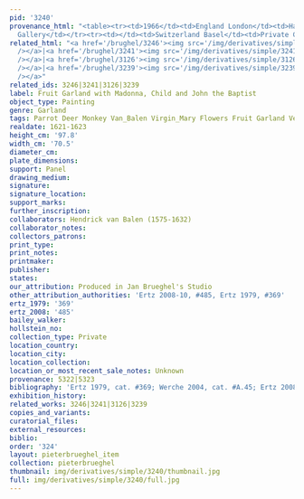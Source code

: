 ```yaml
---
pid: '3240'
provenance_html: "<table><tr><td>1966</td><td>England London</td><td>Hallsborough
  Gallery</td></tr><tr><td></td><td>Switzerland Basel</td><td>Private Collection</td></tr></table>"
related_html: "<a href='/brughel/3246'><img src='/img/derivatives/simple/3246/thumbnail.jpg'
  /></a>|<a href='/brughel/3241'><img src='/img/derivatives/simple/3241/thumbnail.jpg'
  /></a>|<a href='/brughel/3126'><img src='/img/derivatives/simple/3126/thumbnail.jpg'
  /></a>|<a href='/brughel/3239'><img src='/img/derivatives/simple/3239/thumbnail.jpg'
  /></a>"
related_ids: 3246|3241|3126|3239
label: Fruit Garland with Madonna, Child and John the Baptist
object_type: Painting
genre: Garland
tags: Parrot Deer Monkey Van_Balen Virgin_Mary Flowers Fruit Garland Vegetables
realdate: 1621-1623
height_cm: '97.8'
width_cm: '70.5'
diameter_cm: 
plate_dimensions: 
support: Panel
drawing_medium: 
signature: 
signature_location: 
support_marks: 
further_inscription: 
collaborators: Hendrick van Balen (1575-1632)
collaborator_notes: 
collectors_patrons: 
print_type: 
print_notes: 
printmaker: 
publisher: 
states: 
our_attribution: Produced in Jan Brueghel's Studio
other_attribution_authorities: 'Ertz 2008-10, #485, Ertz 1979, #369'
ertz_1979: '369'
ertz_2008: '485'
bailey_walker: 
hollstein_no: 
collection_type: Private
location_country: 
location_city: 
location_collection: 
location_or_most_recent_sale_notes: Unknown
provenance: 5322|5323
bibliography: 'Ertz 1979, cat. #369; Werche 2004, cat. #A.45; Ertz 2008-10, cat. #485'
exhibition_history: 
related_works: 3246|3241|3126|3239
copies_and_variants: 
curatorial_files: 
external_resources: 
biblio: 
order: '324'
layout: pieterbrueghel_item
collection: pieterbrueghel
thumbnail: img/derivatives/simple/3240/thumbnail.jpg
full: img/derivatives/simple/3240/full.jpg
---
```

